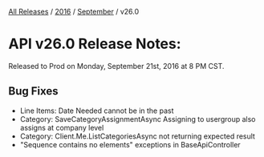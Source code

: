[All Releases](../../README.md) / [2016](../README.md) / [September](README.md) / v26.0
# API v26.0 Release Notes:

Released to Prod on Monday, September 21st, 2016 at 8 PM CST.

## Bug Fixes
- Line Items: Date Needed cannot be in the past
- Category: SaveCategoryAssignmentAsync Assigning to usergroup also assigns at company level
- Category: Client.Me.ListCategoriesAsync not returning expected result
- "Sequence contains no elements" exceptions in BaseApiController